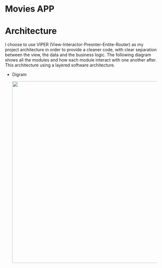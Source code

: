 # Movies APP

# Architecture
I choose to use VIPER (View-Interactor-Presnter-Entite-Router) as my project architecture in order to provide a cleaner code, with clear separation between the view, the data and the business logic. The following diagram shows all the modules and how each module interact with one another after. 
This architecture using a layered software architecture.

* Digram 

  <img align="center" width="600" height="600" img src="digram">
